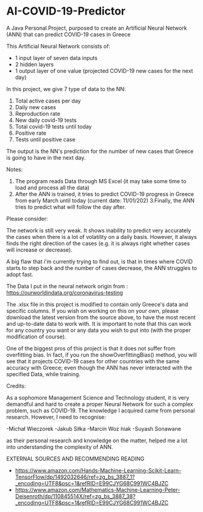 # AI-COVID-19-Predictor
A Java Personal Project, purposed to create an Artificial Neural Network (ANN) that can predict COVID-19 cases in Greece


This Artificial Neural Network consists of:

- 1 input layer of seven data inputs
- 2 hidden layers
- 1 output layer of one value (projected COVID-19 new cases for the next day)




In this project, we give 7 type of data to the NN:

  1. Total active cases per day
  2. Daily new cases
  3. Reproduction rate
  4. New daily covid-19 tests 
  5. Total covid-19 tests until today
  6. Positive rate
  7. Tests until positive case
  
  
The output is the NN's prediction for the number of new cases that Greece is going to have in the next day.

Notes:

1. The program reads Data through MS Excel (it may take some time to load and process all the data)
2. After the ANN is trained, it tries to predict COVID-19 progress in Greece from early March until today (current date: 11/01/202)
3.Finally, the ANN tries to predict what will follow the day after.



Please consider:

The network is still very weak. It shows inability to predict very accurately the cases when there is a lot of volatility on a daily basis. However, it always finds the right direction of the cases (e.g. it is always right whether cases will increase or decrease).

A big flaw that i'm currently trying to find out, is that in times where COVID starts to step back and the number of cases decrease, the ANN struggles to adopt fast.


The Data I put in the neural network origin from : https://ourworldindata.org/coronavirus-testing

The .xlsx file in this project is modified to contain only Greece's data and specific columns. If you wish on working on this on your own, please download the latest version from the source above, to have the most recent and up-to-date data to work with. It is important to note that this can work for any country you want or any data you wish to put into (with the proper modification of course).


One of the biggest pros of this project is that it does not suffer from overfitting bias. In fact, if you run the showOverfittingBias() method, you will see that it projects COVID-19 cases for other countries with the same accuracy with Greece; even though the ANN has never interacted with the specified Data, while training.



Credits:


As a sophomore Management Science and Technology student, it is very demandful and hard to create a proper Neural Network for such a complex problem, such as COVID-19. The knowledge I acquired came from personal research. However, I need to recognise:

-Michał Wieczorek
-Jakub Siłka
-Marcin Woz ́niak
-Suyash Sonawane

as their personal research and knowledge on the matter, helped me a lot into understanding the complexity of ANN.





EXTERNAL SOURCES AND RECOMMENDING READING

- https://www.amazon.com/Hands-Machine-Learning-Scikit-Learn-TensorFlow/dp/1492032646/ref=zg_bs_3887_1?_encoding=UTF8&psc=1&refRID=E99CJYG68C991WC4BJZC
- https://www.amazon.com/Mathematics-Machine-Learning-Peter-Deisenroth/dp/110845514X/ref=zg_bs_3887_38?_encoding=UTF8&psc=1&refRID=E99CJYG68C991WC4BJZC

